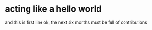 # acting like a hello world

and this is first line
ok, the next six months must be full of contributions
